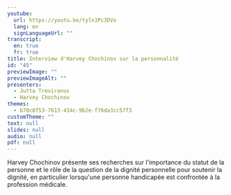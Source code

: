 ```yaml
---
youtube:
  url: https://youtu.be/tyln3Pc3DVo
  lang: en
  signLanguageUrl: ""
transcript:
  en: true
  fr: true
title: Interview d'Harvey Chochinov sur la personnalité
id: "45"
previewImage: ""
previewImageAlt: ""
presenters:
  - Jutta Treviranus
  - Harvey Chochinov
themes:
  - b70c8f53-7613-434c-9b2e-f76da3cc57f3
customTheme: ""
text: null
slides: null
audio: null
pdf: null
---
```

Harvey Chochinov présente ses recherches sur l'importance du statut de la personne et le rôle de la question de la dignité personnelle pour soutenir la dignité, en particulier lorsqu'une personne handicapée est confrontée à la profession médicale.
